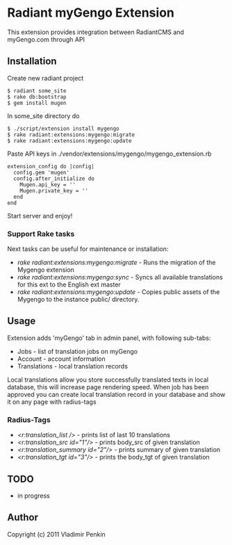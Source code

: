 # Radiant myGengo Extension

  This extension provides integration between RadiantCMS and myGengo.com through API

## Installation

  Create new radiant project
  
    $ radiant some_site
    $ rake db:bootstrap
    $ gem install mugen
    
  In some_site directory do
    
    $ ./script/extension install mygengo
    $ rake radiant:extensions:mygengo:migrate
    $ rake radiant:extensions:mygengo:update
    
  Paste API keys in ./vendor/extensions/mygengo/mygengo_extension.rb
  
    extension_config do |config|
      config.gem 'mugen'
      config.after_initialize do
        Mugen.api_key = ''
        Mugen.private_key = ''      
      end
    end
    
  Start server and enjoy!     
  
### Support Rake tasks  

  Next tasks can be useful for maintenance or installation:
  
  * _rake radiant:extensions:mygengo:migrate_ - Runs the migration of the Mygengo extension
  * _rake radiant:extensions:mygengo:sync_ - Syncs all available translations for this ext to the English ext master
  * _rake radiant:extensions:mygengo:update_ - Copies public assets of the Mygengo to the instance public/ directory.

## Usage                                

  Extension adds 'myGengo' tab in admin panel, with following sub-tabs:
  
  * Jobs - list of translation jobs on myGengo
  * Account - account information
  * Translations - local translation records
  
  Local translations allow you store successfully translated texts in local database, this will increase page rendering speed. When job has been approved you can create local translation record in your database and show it on any page with radius-tags 

### Radius-Tags

* _<r:translation_list />_ - prints list of last 10 translations
* _<r:translation_src id="1"/>_ - prints body_src of given translation
* _<r:translation_summary id="2"/>_ - prints summary of given translation
* _<r:translation_tgt id="3"/>_ - prints the body_tgt of given translation

## TODO    

* in progress

## Author
Copyright (c) 2011 Vladimir Penkin
